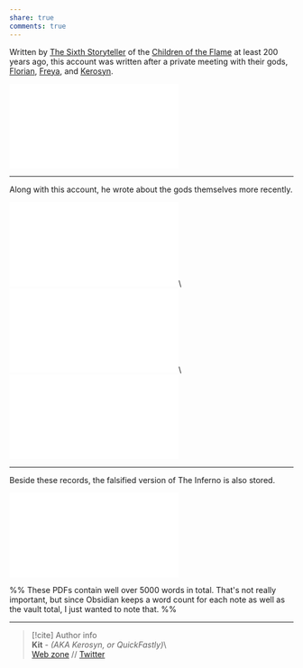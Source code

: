 ```yaml
---  
share: true  
comments: true  
---  
```

Written by [The Sixth Storyteller](../../Characters/The%20Sixth%20Storyteller) of the [Children of the Flame](../Organizations/Religions%20&%20Cults/Children%20of%20the%20Flame) at least 200 years ago, this account was written after a private meeting with their gods, [Florian](../../Characters/Incarnations%20&%20Gods/Florian), [Freya](../../Characters/Incarnations%20&%20Gods/Freya), and [Kerosyn](../../Characters/Incarnations%20&%20Gods/Kerosyn).  
  
![The Account (storyteller).pdf](The%20Account%20(storyteller).pdf)  
  
---  
  
Along with this account, he wrote about the gods themselves more recently.  
  
![The Account (kerosyn).pdf](The%20Account%20(kerosyn).pdf)\  
![The Account (freya).pdf](The%20Account%20(freya).pdf)\  
![The Account (florian).pdf](The%20Account%20(florian).pdf)  
  
---  
  
Beside these records, the falsified version of The Inferno is also stored.  
  
![The Account (cardinal).pdf](The%20Account%20(cardinal).pdf)  
  
%% These PDFs contain well over 5000 words in total. That's not really important, but since Obsidian keeps a word count for each note as well as the vault total, I just wanted to note that. %%  
  
-----  
> [!cite] Author info  
> **Kit** - *(AKA Kerosyn, or QuickFastly)*\  
> [Web zone](https://kitabe.link) // [Twitter](https://twitter.com/Kerosyn_)